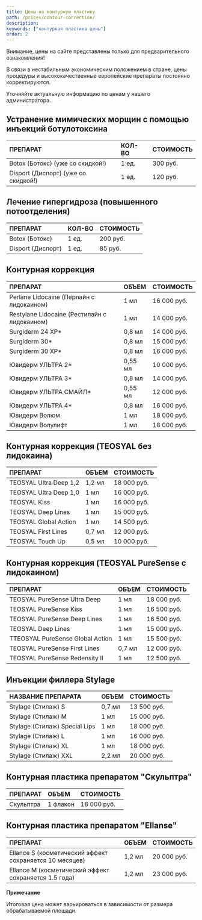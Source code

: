 ```yaml
---
title: Цены на контурную пластику
path: /prices/contour-correction/
description:
keywords: ["контурная пластика цены"]
order: 2
---
```


Внимание, цены на сайте представлены только для предварительного
ознакомления!

В связи в нестабильным экономическим положением в стране, цены процедуры
и высококачественные европейские препараты постоянно корректируются.

Уточняйте актуальную информацию по ценам у нашего администратора.


## Устранение мимических морщин с помощью инъекций ботулотоксина

| ПРЕПАРАТ                            | КОЛ-ВО | СТОИМОСТЬ |
|:------------------------------------|:-------|:----------|
| Botox (Ботокс) (уже со скидкой!)    | 1 ед.  | 300 руб.  |
| Disport (Диспорт) (уже со скидкой!) | 1 ед.  | 120 руб.  |


## Лечение гипергидроза (повышенного потоотделения)

| ПРЕПАРАТ          | КОЛ-ВО | СТОИМОСТЬ |
|:------------------|:-------|:----------|
| Botox (Ботокс)    | 1 ед.  | 200 руб.  |
| Disport (Диспорт) | 1 ед.  | 85 руб.   |


## Контурная коррекция

| ПРЕПАРАТ                                     | ОБЪЕМ   | СТОИМОСТЬ   |
|:---------------------------------------------|:--------|:------------|
| Perlane Lidocaine (Перлайн с лидокаином)     | 1 мл    | 16 000 руб. |
| Restylane Lidocaine (Рестилайн с лидокаином) | 1 мл    | 14 000 руб. |
| Surgiderm 24 XP*                             | 0,8 мл  | 14 000 руб. |
| Surgiderm 30*                                | 0,8 мл  | 15 000 руб. |
| Surgiderm 30 XP*                             | 0,8 мл  | 16 000 руб. |
| Ювидерм УЛЬТРА 2*                            | 0,55 мл | 10 000 руб. |
| Ювидерм УЛЬТРА 3*                            | 0,8 мл  | 14 000 руб. |
| Ювидерм УЛЬТРА СМАЙЛ*                        | 0,55 мл | 12 000 руб. |
| Ювидерм УЛЬТРА 4*                            | 0,8 мл  | 16 000 руб. |
| Ювидерм Волюм                                | 1 мл    | 18 000 руб. |
| Ювидерм Волулифт                             | 1 мл    | 18 000 руб. |

## Контурная коррекция (TEOSYAL без лидокаина)


| ПРЕПАРАТ               | ОБЪЕМ  | СТОИМОСТЬ   |
|:-----------------------|:-------|:------------|
| TEOSYAL Ultra Deep 1,2 | 1,2 мл | 18 000 руб. |
| TEOSYAL Ultra Deep 1,0 | 1 мл   | 16 000 руб. |
| TEOSYAL Kiss           | 1 мл   | 16 000 руб. |
| TEOSYAL Deep Lines     | 1 мл   | 15 000 руб. |
| TEOSYAL Global Action  | 1 мл   | 14 500 руб. |
| TEOSYAL First Lines    | 0,7 мл | 12 000 руб. |
| TEOSYAL Touch Up       | 0,5 мл | 10 000 руб. |

## Контурная коррекция (TEOSYAL PureSense с лидокаином)


| ПРЕПАРАТ                         | ОБЪЕМ  | СТОИМОСТЬ   |
|:---------------------------------|:-------|:------------|
| TEOSYAL PureSense Ultra Deep     | 1 мл   | 18 000 руб. |
| TEOSYAL PureSense Kiss           | 1 мл   | 16 500 руб. |
| TEOSYAL PureSense Deep Lines     | 1 мл   | 16 500 руб. |
| TEOSYAL Deep Lines               | 1 мл   | 15 000 руб. |
| TTEOSYAL PureSense Global Action | 1 мл   | 15 500 руб. |
| TEOSYAL PureSense First Lines    | 0,7 мл | 12 000 руб. |
| TEOSYAL PureSense Redensity II   | 1 мл   | 12 500 руб. |

## Инъекции филлера Stylage


| НАЗВАНИЕ ПРЕПАРАТА            | ОБЪЕМ  | СТОИМОСТЬ   |
|:------------------------------|:-------|:------------|
| Stylage (Стилаж) S            | 0,7 мл | 13 500 руб. |
| Stylage (Стилаж) M            | 1 мл   | 15 000 руб. |
| Stylage (Стилаж) Special Lips | 1 мл   | 18 000 руб. |
| Stylage (Стилаж) L            | 1 мл   | 16 000 руб. |
| Stylage (Стилаж) XL           | 1 мл   | 18 000 руб. |
| Stylage (Стилаж) XXL          | 2,2 мл | 20 000 руб. |

## Контурная пластика препаратом "Скульптра"


| ПРЕПАРАТ  | ОБЪЕМ    | СТОИМОСТЬ   |
|:----------|:---------|:------------|
| Скульптра | 1 флакон | 18 000 руб. |

## Контурная пластика препаратом "Ellanse"


| ПРЕПАРАТ                                                | ОБЪЕМ  | СТОИМОСТЬ   |
|:--------------------------------------------------------|:-------|:------------|
| Ellance S (косметический эффект сохраняется 10 месяцев) | 1,2 мл | 20 000 руб. |
| Ellance M (косметический эффект сохраняется 1.5 года)   | 1,2 мл | 23 000 руб. |

**Примечание**

Итоговая цена может варьироваться в зависимости от размера
обрабатываемой площади.
